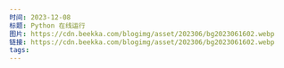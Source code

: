 ```yaml
---
时间: 2023-12-08
标题: Python 在线运行
图片: https://cdn.beekka.com/blogimg/asset/202306/bg2023061602.webp
链接: https://cdn.beekka.com/blogimg/asset/202306/bg2023061602.webp
tags:
---
```




